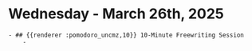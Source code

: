 # Wednesday - March 26th, 2025
	- ## {{renderer :pomodoro_uncmz,10}} 10-Minute Freewriting Session
		-
